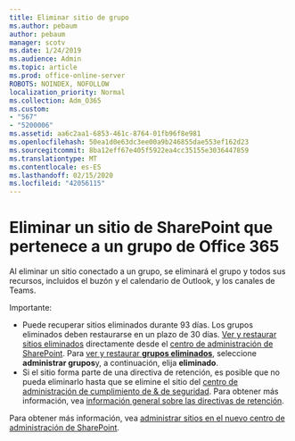 ```yaml
---
title: Eliminar sitio de grupo
ms.author: pebaum
author: pebaum
manager: scotv
ms.date: 1/24/2019
ms.audience: Admin
ms.topic: article
ms.prod: office-online-server
ROBOTS: NOINDEX, NOFOLLOW
localization_priority: Normal
ms.collection: Adm_O365
ms.custom:
- "567"
- "5200006"
ms.assetid: aa6c2aa1-6853-461c-8764-01fb96f8e981
ms.openlocfilehash: 50ea1d0e63dc3ee00a9b246855dae553ef162d23
ms.sourcegitcommit: 8ba12eff67e405f5922ea4cc35155e3036447859
ms.translationtype: MT
ms.contentlocale: es-ES
ms.lasthandoff: 02/15/2020
ms.locfileid: "42056115"
---
```

# <a name="delete-a-sharepoint-site-that-belongs-to-an-office-365-group"></a>Eliminar un sitio de SharePoint que pertenece a un grupo de Office 365

Al eliminar un sitio conectado a un grupo, se eliminará el grupo y todos sus recursos, incluidos el buzón y el calendario de Outlook, y los canales de Teams.
  
Importante:

- Puede recuperar sitios eliminados durante 93 días. Los grupos eliminados deben restaurarse en un plazo de 30 días. [Ver y restaurar sitios eliminados](https://admin.microsoft.com/sharepoint?page=recyclebin&modern=true) directamente desde el [centro de administración de SharePoint](https://admin.microsoft.com/sharepoint?page=home&modern=true). Para [ver y restaurar **grupos eliminados**](https://outlook.office.com/people/group/deleted), seleccione **administrar grupos**y, a continuación, elija **eliminado**.
- Si el sitio forma parte de una directiva de retención, es posible que no pueda eliminarlo hasta que se elimine el sitio del [centro de administración de cumplimiento de & de seguridad](https://protection.office.com/?rfr=AdminCenter#/retention). Para obtener más información, vea [información general sobre las directivas de retención](https://docs.microsoft.com/office365/securitycompliance/retention-policies#content-in-onedrive-accounts-and-sharepoint-sites).
  
Para obtener más información, vea [administrar sitios en el nuevo centro de administración de SharePoint](https://docs.microsoft.com/sharepoint/manage-sites-in-new-admin-center).

